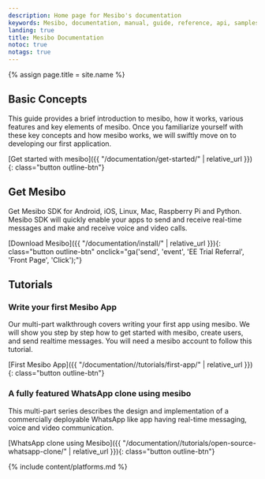 ```yaml
---
description: Home page for Mesibo's documentation
keywords: Mesibo, documentation, manual, guide, reference, api, samples
landing: true
title: Mesibo Documentation
notoc: true
notags: true
---
```

{% assign page.title = site.name %}

<div class="row">
<div markdown="1" class="col-xs-12 col-sm-12 col-md-12 col-lg-6 block">

## Basic Concepts

This guide provides a brief introduction to mesibo, how it works, various features and key elements of mesibo. Once you familiarize yourself with these key concepts and how mesibo works, we will swiftly move on to developing our first application. 

[Get started with mesibo]({{ "/documentation/get-started/" | relative_url }}){: class="button outline-btn"}

</div>
<div markdown="1" class="col-xs-12 col-sm-12 col-md-12 col-lg-6 block">

## Get Mesibo

Get Mesibo SDK for Android, iOS, Linux, Mac, Raspberry Pi and Python. Mesibo SDK will quickly enable your apps to send and receive real-time messages and make and receive voice and video calls.   

[Download Mesibo]({{ "/documentation/install/" | relative_url }}){: class="button outline-btn" onclick="ga('send', 'event', 'EE Trial Referral', 'Front Page', 'Click');"}

</div>
</div>

## Tutorials

<div class="row">
<div markdown="1" class="col-xs-12 col-sm-12 col-md-12 col-lg-6 block">

### Write your first Mesibo App

Our multi-part walkthrough covers writing your first app using mesibo. We will show you step by step how to get started with mesibo,
create users, and send realtime messages. You will need a mesibo account to follow this
tutorial. 

[First Mesibo App]({{ "/documentation//tutorials/first-app/" | relative_url }}){: class="button outline-btn"}

</div>
<div markdown="1" class="col-xs-12 col-sm-12 col-md-12 col-lg-6 block">

### A fully featured WhatsApp clone using mesibo

This multi-part series describes the design and implementation of a commercially 
deployable WhatsApp like app having real-time messaging, voice and video communication. 

[WhatsApp clone using Mesibo]({{ "/documentation//tutorials/open-source-whatsapp-clone/" | relative_url }}){: class="button outline-btn"}

</div>
</div><!-- end row -->
						
{% include content/platforms.md %}

